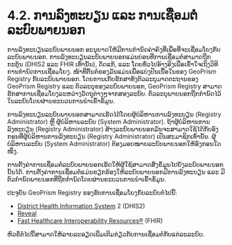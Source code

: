 # 4.2. ການລົງທະບຽນ ແລະ ການເຊື່ອມຕໍ່ລະບົບພາຍນອກ

ການລົງທະບຽນລະບົບພາຍນອກ ອະນຸຍາດໃຫ້ມີການກໍານົດຄ່າຄົງທີ່ເພື່ອທີ່ຈະເຊື່ອມໂຍງກັບລະບົບພາຍນອກ. ການລົງທະບຽນລະບົບພາຍນອກແມ່ນບ່ອນທີ່ການເຊື່ອມຕໍ່ສາມາດຖືກກະຕຸ້ນ (DHIS2 ແລະ FHIR ເທົ່ານັ້ນ), ດັດແກ້, ແລະ ໂດຍທົ່ວໄປອ້າງອີງເພື່ອເຂົ້າໃຈເຖິງວິທີການກໍານົດການເຊື່ອມໂຍງ. ໜ້າທີ່ຕົ້ນຕໍຂອງມັນແມ່ນເພື່ອແບ່ງປັນເນື້ອໃນຂອງ GeoPrism Registry ກັບລະບົບພາຍນອກ. ໂດຍການເກັບຮັກສາທັງຕົວລະບຸມາດຕະຖານຂອງ GeoPrism Registry ແລະ ຕົວລະບຸຂອງລະບົບພາຍນອກ, GeoPrism Registry ສາມາດຮັກສາການເຊື່ອມໂຍງລະຫວ່າງວັດຖຸຕ່າງໆຈາກສອງລະບົບ. ຕົວລະບຸພາຍນອກຖືກກໍານົດໄວ້ໃນລະບົບໂດຍຜ່ານຂະບວນການນໍາເຂົ້າຂໍ້ມູນ.

ການລົງທະບຽນລະບົບພາຍນອກສາມາດເຮັດໄດ້ໂດຍຜູ້ບໍລິຫານການລົງທະບຽນ (Registry Administrator) ຫຼື ຜູ້ບໍລິຫານລະບົບ (System Administrator). ຖ້າຜູ້ບໍລິຫານການລົງທະບຽນ (Registry Administrator) ສ້າງລະບົບພາຍນອກມັນຈະສາມາດໃຊ້ໄດ້ກັບອົງກອນທີ່ຜູ້ບໍລິຫານການລົງທະບຽນ (Registry Administrator) ເປັນສະມາຊິກເທົ່ານັ້ນ. ຜູ້ບໍລິຫານລະບົບ (System Administrator) ຕ້ອງມອບໝາຍລະບົບພາຍນອກໃຫ້ອົງກອນໃດໜຶ່ງ.

ການຕັ້ງຄ່າການເຊື່ອມຕໍ່ລະບົບພາຍນອກເຮັດໃຫ້ຜູ້ໃຊ້ສາມາດສົ່ງຂໍ້ມູນໄປຍັງລະບົບພາຍນອກນັ້ນໄດ້. ການຕັ້ງຄ່າການເຊື່ອມຕໍ່ແມ່ນຮຽກຮ້ອງໃຫ້ລະບົບພາຍນອກມີການລົງທະບຽນ ແລະ ມີຕົວກໍານົດພາຍນອກທີ່ຖືກກໍານົດໂດຍຜ່ານຂະບວນການນໍາເຂົ້າຂໍ້ມູນ.

ປະຈຸບັນ GeoPrism Registry ຮອງຮັບການເຊື່ອມໂຍງກັບລະບົບຕໍ່ໄປນີ້:

* [District Health Information System](https://dhis2.org/) 2 (DHIS2)
* [Reveal](https://revealprecision.com/)
* [Fast Healthcare Interoperability Resources®](https://www.hl7.org/fhir/) (FHIR)

ຫົວຂໍ້ຕໍ່ໄປນີ້ສາມາດໃຫ້ລາຍລະອຽດເພີ່ມເຕີມກ່ຽວກັບການເຊື່ອມຕໍ່ກັບແຕ່ລະລະບົບ.

